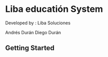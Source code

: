 # Liba educatión System

Developed by : Liba Soluciones

Andrés Durán
Diego Durán

## Getting Started

